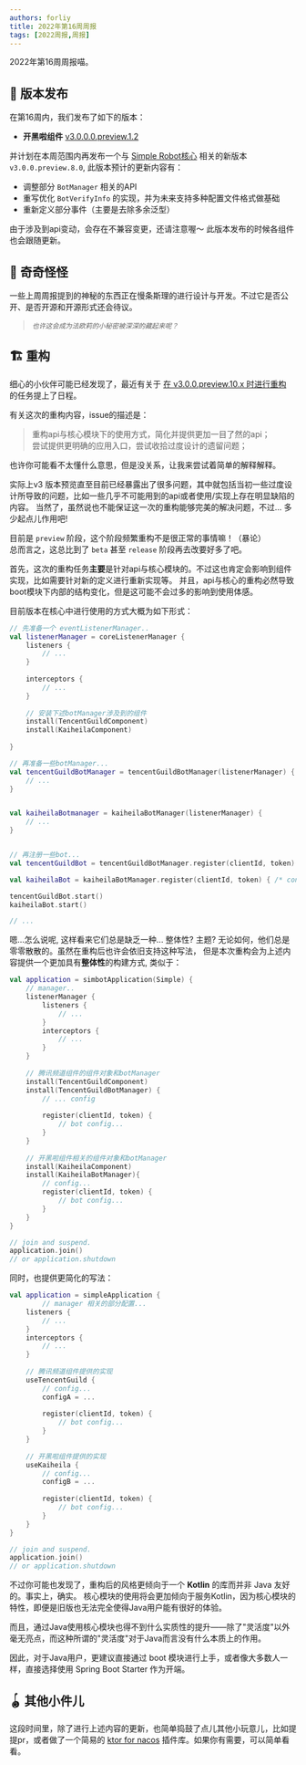 ```yaml
---
authors: forliy
title: 2022年第16周周报
tags: [2022周报,周报]
---
```


2022年第16周周报喵。

<!--truncate-->

## 🚀 版本发布
在第16周内，我们发布了如下的版本：
- **开黑啦组件** [v3.0.0.0.preview.1.2](https://github.com/simple-robot/simbot-component-kaiheila/releases/tag/v3.0.0.0.preview.1.2)


并计划在本周范围内再发布一个与 [Simple Robot核心](https://github.com/simple-robot/simpler-robot) 
相关的新版本 `v3.0.0.preview.8.0`, 此版本预计的更新内容有：
- 调整部分 `BotManager` 相关的API
- 重写优化 `BotVerifyInfo` 的实现，并为未来支持多种配置文件格式做基础
- 重新定义部分事件（主要是去除多余泛型）

由于涉及到api变动，会存在不兼容变更，还请注意喔～ 此版本发布的时候各组件也会跟随更新。


## 👻 奇奇怪怪
一些上周周报提到的神秘的东西正在慢条斯理的进行设计与开发。不过它是否公开、是否开源和开源形式还会待议。
> <small><i>也许这会成为法欧莉的小秘密被深深的藏起来呢？</i></small>



## 🏗 重构
细心的小伙伴可能已经发现了，最近有关于 [在 v3.0.0.preview.10.x 时进行重构](https://github.com/simple-robot/simpler-robot/issues/246)
的任务提上了日程。

有关这次的重构内容，issue的描述是：
> 重构api与核心模块下的使用方式，简化并提供更加一目了然的api；<br />
> 尝试提供更明确的应用入口，尝试收拾过度设计的遗留问题；

也许你可能看不太懂什么意思，但是没关系，让我来尝试着简单的解释解释。

实际上v3 版本预览直至目前已经暴露出了很多问题，其中就包括当初一些过度设计所导致的问题，比如一些几乎不可能用到的api或者使用/实现上存在明显缺陷的内容。
当然了，虽然说也不能保证这一次的重构能够完美的解决问题，不过... 多少起点儿作用吧!

目前是 `preview` 阶段，这个阶段频繁重构不是很正常的事情嘛！（暴论）<br /> 
总而言之，这总比到了 `beta` 甚至 `release` 阶段再去改要好多了吧。

首先，这次的重构任务**主要**是针对api与核心模块的。不过这也肯定会影响到组件实现，比如需要针对新的定义进行重新实现等。
并且，api与核心的重构必然导致boot模块下内部的结构变化，但是这可能不会过多的影响到使用体感。

目前版本在核心中进行使用的方式大概为如下形式：
```kotlin
// 先准备一个 eventListenerManager..
val listenerManager = coreListenerManager {
    listeners {
        // ...
    }
    
    interceptors {
        // ...
    }
    
    // 安装下述botManager涉及到的组件
    install(TencentGuildComponent)
    install(KaiheilaComponent)
    
}

// 再准备一些botManager...
val tencentGuildBotManager = tencentGuildBotManager(listenerManager) {
    // ...
} 


val kaiheilaBotmanager = kaiheilaBotManager(listenerManager) {
    // ...
}


// 再注册一些bot...
val tencentGuildBot = tencentGuildBotManager.register(clientId, token) { /* config... */ } 

val kaiheilaBot = kaiheilaBotManager.register(clientId, token) { /* config... */ }

tencentGuildBot.start()
kaiheilaBot.start()

// ...
```

嗯...怎么说呢, 这样看来它们总是缺乏一种... 整体性? 主题? 无论如何，他们总是零零散散的。虽然在重构后也许会依旧支持这种写法，
但是本次重构会为上述内容提供一个更加具有**整体性**的构建方式, 类似于：
```kotlin
val application = simbotApplication(Simple) {
    // manager..
    listenerManager {
        listeners {
            // ...
        }
        interceptors {
            // ...
        }
    }
    
    // 腾讯频道组件的组件对象和botManager
    install(TencentGuildComponent)
    install(TencentGuildBotManager) {
        // ... config
        
        register(clientId, token) {
            // bot config...
        }
    }
    
    // 开黑啦组件相关的组件对象和botManager
    install(KaiheilaComponent)
    install(KaiheilaBotManager){
        // config...
        register(clientId, token) {
            // bot config...
        }
    }
}

// join and suspend.
application.join()
// or application.shutdown
```

同时，也提供更简化的写法：
```kotlin
val application = simpleApplication {
        // manager 相关的部分配置...
    listeners {
        // ...
    }
    interceptors {
        // ...
    }
    
    // 腾讯频道组件提供的实现
    useTencentGuild {
        // config...
        configA = ...
        
        register(clientId, token) {
            // bot config...
        }
    }
    
    // 开黑啦组件提供的实现
    useKaiheila {
        // config...
        configB = ...
        
        register(clientId, token) {
            // bot config...   
        }
    }
} 

// join and suspend.
application.join()
// or application.shutdown
```

不过你可能也发现了，重构后的风格更倾向于一个 **Kotlin** 的库而并非 Java 友好的。事实上，确实。
核心模块的使用将会更加倾向于服务Kotlin，因为核心模块的特性，即便是旧版也无法完全使得Java用户能有很好的体验。

而且，通过Java使用核心模块也得不到什么实质性的提升——除了"灵活度"以外毫无亮点，而这种所谓的"灵活度"对于Java而言没有什么本质上的作用。

因此，对于Java用户，更建议直接通过 boot 模块进行上手，或者像大多数人一样，直接选择使用 Spring Boot Starter 作为开端。
 


## 🪀 其他小件儿
这段时间里，除了进行上述内容的更新，也简单捣鼓了点儿其他小玩意儿，比如提提pr，或者做了一个简易的 [ktor for nacos](https://github.com/ForteScarlet/nacos4k) 插件库。如果你有需要，可以简单看看。
